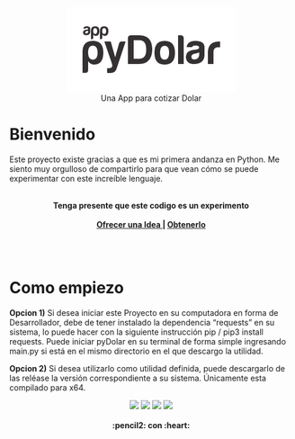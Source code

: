 
<p align="center">
<img src="https://raw.githubusercontent.com/gusgeek/pyDolar-app/main/pyapp.png">
  <br>
  Una App para cotizar Dolar
</p>

# Bienvenido

Este proyecto existe gracias a que es mi primera andanza en Python. Me siento muy orgulloso de compartirlo para que vean cómo se puede experimentar con este increíble lenguaje.
<br><br>
  <p align="center">
  <strong>Tenga presente que este codigo es un experimento</strong>
  <br><br>
    <strong>
      <a href="https://github.com/gusgeek/pyDolar-app/issues/new"> Ofrecer una Idea </a> | 
      <a href="https://github.com/gusgeek/pyDolar-app/releases/latest"> Obtenerlo </a>
    </strong>
  </p>
<br><br>

# Como empiezo
**Opcion 1)** Si desea iniciar este Proyecto en su computadora en forma de Desarrollador, debe de tener instalado la dependencia “requests” en su sistema, lo puede hacer con la siguiente instrucción pip / pip3 install requests.
Puede iniciar pyDolar en su terminal de forma simple ingresando main.py si está en el mismo directorio en el que descargo la utilidad. 

**Opcion 2)** Si desea utilizarlo como utilidad definida, puede descargarlo de las reléase la versión correspondiente a su sistema. Únicamente esta compilado para x64.

<p align="center">
    <img src="https://img.shields.io/github/downloads/gusgeek/pyDolar-app/total">  
    <img src="https://img.shields.io/github/v/release/gusgeek/pyDolar-app">  
    <img src="https://img.shields.io/github/release-date/gusgeek/pyDolar-app">  
    <img src="https://img.shields.io/github/languages/code-size/gusgeek/pyDolar-app">
  <br><br>
  <strong>:pencil2: con :heart:</strong>
</p>


